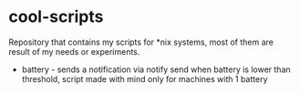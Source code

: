# cool-scripts
Repository that contains my scripts for *nix systems, most of them are result of my needs or experiments.

- battery - sends a notification via notify send when battery is lower than threshold, script made with mind only for machines with 1 battery
